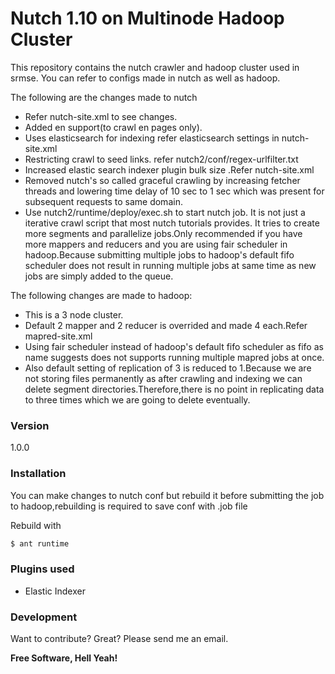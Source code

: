 # Nutch 1.10 on Multinode Hadoop Cluster
This repository contains the nutch crawler and hadoop cluster used in srmse.
You can refer to configs made in nutch as well as hadoop.

The following are the changes made to nutch
  - Refer nutch-site.xml to see changes.
  - Added en support(to crawl en pages only).
  - Uses elasticsearch for indexing refer elasticsearch settings in nutch-site.xml
  - Restricting crawl to seed links. refer nutch2/conf/regex-urlfilter.txt
  - Increased elastic search indexer plugin bulk size .Refer nutch-site.xml
  - Removed nutch's so called graceful crawling by increasing fetcher threads and lowering time delay of 10 sec to 1 sec which was present for subsequent requests to same domain.
  - Use nutch2/runtime/deploy/exec.sh to start nutch job. It is not just a iterative crawl script that most nutch tutorials provides. It tries to create more segments and parallelize jobs.Only recommended if you have more mappers and reducers and you are using fair scheduler in hadoop.Because submitting multiple jobs to hadoop's default fifo scheduler does not result in running multiple jobs at same time as new jobs are simply added to the queue.

The following changes are made to hadoop:
  - This is a 3 node cluster.
  - Default 2 mapper and 2 reducer is overrided and made 4 each.Refer mapred-site.xml
  - Using fair scheduler instead of hadoop's default fifo scheduler as fifo as name suggests does not supports running multiple mapred jobs at once.
  - Also default setting of replication of 3 is reduced to 1.Because we are not storing files permanently as after crawling and indexing we can delete segment directories.Therefore,there is no point in replicating data to three times which we are going to delete eventually.
    

### Version
1.0.0


### Installation

You can make changes to nutch conf but rebuild it before submitting the job to hadoop,rebuilding is required to save conf with .job file

Rebuild with
```sh
$ ant runtime
```

### Plugins used

* Elastic Indexer

### Development

Want to contribute? Great?
Please send me an email.


**Free Software, Hell Yeah!**


